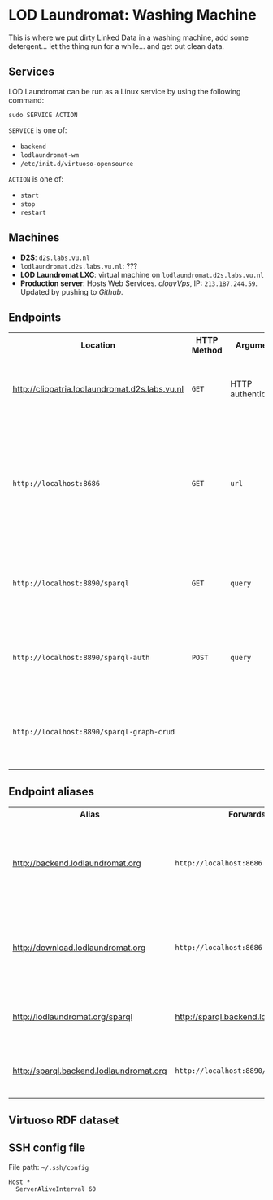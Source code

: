 LOD Laundromat: Washing Machine
===============================

This is where we put dirty Linked Data in a washing machine,
add some detergent... let the thing run for a while...
and get out clean data.

Services
--------

LOD Laundromat can be run as a Linux service by using the following command:

~~~{.sh}
sudo SERVICE ACTION
~~~

`SERVICE` is one of:
  - `backend`
  - `lodlaundromat-wm`
  - `/etc/init.d/virtuoso-opensource`

`ACTION` is one of:
  - `start`
  - `stop`
  - `restart`



Machines
--------

  - **D2S**: `d2s.labs.vu.nl`
  - `lodlaundromat.d2s.labs.vu.nl`: ???
  - **LOD Laundromat LXC**: virtual machine on `lodlaundromat.d2s.labs.vu.nl`
  - **Production server**: Hosts Web Services.
    *clouvVps*, IP: `213.187.244.59`.
    Updated by pushing to *Github*.


Endpoints
---------

<table>
  <tr>
    <th>Location</url>
    <th>HTTP Method</url>
    <th>Arguments</url>
    <th>Standards-compliance</td>
    <th>What it does</th>
  </td>
  <tr>
    <td><a href="http://cliopatria.lodlaundromat.d2s.labs.vu.nl">http://cliopatria.lodlaundromat.d2s.labs.vu.nl</a></td>
    <td><code>GET</code></td>
    <td>HTTP authentication</td>
    <td>Does not support RDF Datasets.</td>
    <td>This is used to debug the LOD Washing Machine during development.</td>
  </tr>
  <tr>
    <td><code>http://localhost:8686</code></td>
    <td><code>GET</code></td>
    <td><code>url</code></td>
    <td></td>
    <td>
      The NodeJS backend of the LOD Laundromat site,
      responsible for serving files for users,
      and adding items to the seed list.
    </td>
  </tr>
  <tr>
    <td><code>http://localhost:8890/sparql</code></td>
    <td><code>GET</code></td>
    <td><code>query</code></td>
    <td>SPARQL 1.1 Query</td>
    <td>
      The SPARQL endpoint that is used by the LOD Laundromat Web Services.
    </td>
  </tr>
  <tr>
    <td><code>http://localhost:8890/sparql-auth</code></td>
    <td><code>POST</code></td>
    <td><code>query</code></td>
    <td>SPARQL 1.1 Protocol, SPARQL 1.1 Query, SPARQL 1.1 Update</td>
    <td>
      The first SPARQL Endpoint that is used by the LOD Washing Machine.
    </td>
  </tr>
  <tr>
    <td><code>http://localhost:8890/sparql-graph-crud</code></td>
    <td></td>
    <td></td>
    <td>SPARQL 1.1 Graph Store HTTP Protocol</td>
    <td>
      The second SPARQL Endpoint that is used by the LOD Washing Machine.
    </td>
</table>



Endpoint aliases
----------------

<table>
  <tr>
    <th>Alias</th>
    <th>Forwards to</th>
    <th>Description</th>
  </tr>
  <tr>
    <td><a href="http://backend.lodlaundromat.org">http://backend.lodlaundromat.org</a></td>
    <td><code>http://localhost:8686</code></td>
    <td>
      Web Service for adding items to the LOD Basket
      (i.e., the LOD Laundromat seed list).
    </td>
  </tr>
  <tr>
    <td><a href="http://download.lodlaundromat.org">http://download.lodlaundromat.org</a></td>
    <td><code>http://localhost:8686</code></td>
    <td>
      Web Service for downloading clean data files.
      The URL path must be set to <code>/MD5</code>.
    </td>
  </tr>
  <tr>
    <td><a href="http://lodlaundromat.org/sparql">http://lodlaundromat.org/sparql</a></td>
    <td><a href="http://sparql.backend.lodlaundromat.org">http://sparql.backend.lodlaundromat.org</a></td>
    <td>Use to preserve consistency in the Web interface.</td>
  </tr>
  <tr>
    <td><a href="http://sparql.backend.lodlaundromat.org">http://sparql.backend.lodlaundromat.org</a></td>
    <td><code>http://localhost:8890/sparql</code></td>
    <td>Web Service for querying the LOD Laundromat metadata.</td>
  </tr>
</table>



Virtuoso RDF dataset
--------------------

SSH config file
---------------

File path: `~/.ssh/config`

~~~
Host *
  ServerAliveInterval 60
~~~
